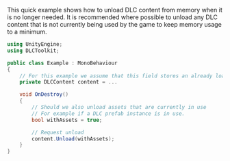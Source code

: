 ﻿This quick example shows how to unload DLC content from memory when it is no longer needed.
It is recommended where possible to unload any DLC content that is not currently being used by the game to keep memory usage to a minimum. 

```cs
using UnityEngine;
using DLCToolkit;

public class Example : MonoBehaviour
{
	// For this example we assume that this field stores an already loaded DLC
	private DLCContent content = ...

	void OnDestroy()
	{
		// Should we also unload assets that are currently in use
		// For example if a DLC prefab instance is in use.
		bool withAssets = true;

		// Request unload
		content.Unload(withAssets);
	}
}
```
